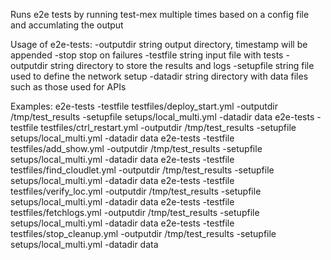   
Runs e2e tests by running test-mex multiple times based on a config file and accumlating the output

Usage of e2e-tests:
 -outputdir string
        output directory, timestamp will be appended
  -stop
        stop on failures
  -testfile string
        input file with tests
  -outputdir string
        directory to store the results and logs
  -setupfile string
        file used to define the network setup
  -datadir string
        directory with data files such as those used for APIs

 
Examples:
e2e-tests -testfile testfiles/deploy_start.yml -outputdir /tmp/test_results -setupfile setups/local_multi.yml -datadir data
e2e-tests -testfile testfiles/ctrl_restart.yml -outputdir /tmp/test_results -setupfile setups/local_multi.yml -datadir data
e2e-tests -testfile testfiles/add_show.yml -outputdir /tmp/test_results -setupfile setups/local_multi.yml -datadir data
e2e-tests -testfile testfiles/find_cloudlet.yml -outputdir /tmp/test_results -setupfile setups/local_multi.yml -datadir data
e2e-tests -testfile testfiles/verify_loc.yml -outputdir /tmp/test_results -setupfile setups/local_multi.yml -datadir data
e2e-tests -testfile testfiles/fetchlogs.yml -outputdir /tmp/test_results -setupfile setups/local_multi.yml -datadir data
e2e-tests -testfile testfiles/stop_cleanup.yml -outputdir /tmp/test_results -setupfile setups/local_multi.yml -datadir data

